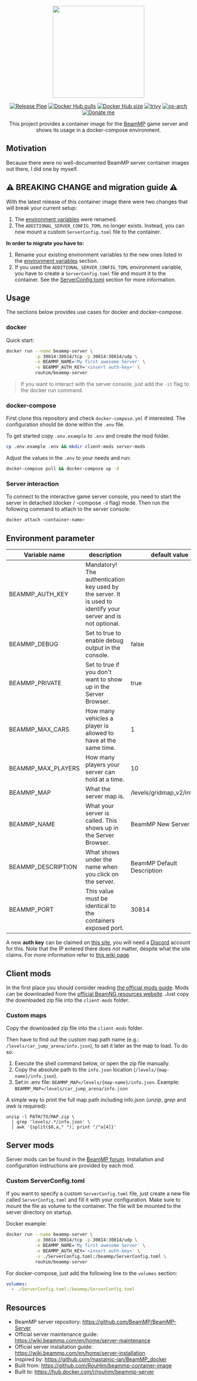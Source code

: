 <p align="center">
  <img src="https://raw.githubusercontent.com/RouHim/beammp-container-image/main/logo.svg" width="250">
</p>

<p align="center">
    <a href="https://github.com/RouHim/beammp-container-image/actions/workflows/beammp_release.yml"><img src="https://github.com/RouHim/beammp-container-image/actions/workflows/beammp_release.yml/badge.svg?branch=main" alt="Release Pipe"></a>
    <a href="https://hub.docker.com/r/rouhim/beammp-server"><img src="https://img.shields.io/docker/pulls/rouhim/beammp-server.svg" alt="Docker Hub pulls"></a>
    <a href="https://hub.docker.com/r/rouhim/beammp-server"><img src="https://img.shields.io/docker/image-size/rouhim/beammp-server" alt="Docker Hub size"></a>
    <a href="https://github.com/aquasecurity/trivy"><img src="https://img.shields.io/badge/trivy-protected-blue" alt="trivy"></a>
    <a href="https://hub.docker.com/r/rouhim/beammp-server/tags"><img src="https://img.shields.io/badge/ARCH-amd64_arm64-blueviolet" alt="os-arch"></a>
    <a href="https://buymeacoffee.com/rouhim"><img alt="Donate me" src="https://img.shields.io/badge/-buy_me_a%C2%A0coffee-gray?logo=buy-me-a-coffee"></a>
</p>

<p align="center">
    This project provides a container image for the <a href="https://beammp.com">BeamMP</a> 
    game server and shows its usage in a docker-compose environment.
</p>

## Motivation

Because there were no well-documented BeamMP server container images out there, I did one by myself.

## ⚠️ BREAKING CHANGE and migration guide ⚠️

With the latest release of this container image there were two changes that will break your current setup:

1) The [environment variables](#environment-parameter) were renamed. 
2) The `ADDITIONAL_SERVER_CONFIG_TOML` no longer exists. Instead, you can now mount a custom `ServerConfig.toml` file
   to the container.

**In order to migrate you have to:**

1) Rename your existing environment variables to the new ones listed in the 
[environment variables](#environment-parameter) section. 
2) If you used the `ADDITIONAL_SERVER_CONFIG_TOML` environment variable, you have to create a `ServerConfig.toml` file
   and mount it to the container. See the [ServerConfig.toml](#custom-serverconfigtoml) section for more information.

## Usage

The sections below provides use cases for docker and docker-compose.

### docker

Quick start:

```bash
docker run --name beammp-server \
           -p 30814:30814/tcp -p 30814:30814/udp \
           -e BEAMMP_NAME='My first awesome Server' \
           -e BEAMMP_AUTH_KEY='<insert auth-key>' \
           rouhim/beammp-server
```

> If you want to interact with the server console, just add the `-it` flag to the docker run command.

### docker-compose

First clone this repository and check `docker-compose.yml` if interested. The configuration should be done within
the `.env` file.

To get started copy `.env.example` to `.env` and create the mod folder.

```bash
cp .env.example .env && mkdir client-mods server-mods
```

Adjust the values in the `.env` to your needs and run:

```bash
docker-compose pull && docker-compose up -d

```

### Server interaction

To connect to the interactive game server console, you need to start the server in detached (docker / -compose `-d`
flag) mode.
Then run the following command to attach to the server console:

```bash
docker attach <container-name>
```

## Environment parameter

| Variable name      | description                                                                                                   | default value                |
|--------------------|---------------------------------------------------------------------------------------------------------------|------------------------------|
| BEAMMP_AUTH_KEY    | Mandatory! The authentication key used by the server. It is used to identify your server and is not optional. | <empty>                      |
| BEAMMP_DEBUG       | Set to true to enable debug output in the console.                                                            | false                        |
| BEAMMP_PRIVATE     | Set to true if you don't want to show up in the Server Browser.                                               | true                         |
| BEAMMP_MAX_CARS    | How many vehicles a player is allowed to have at the same time.                                               | 1                            |
| BEAMMP_MAX_PLAYERS | How many players your server can hold at a time.                                                              | 10                           |
| BEAMMP_MAP         | What the server map is.                                                                                       | /levels/gridmap_v2/info.json |
| BEAMMP_NAME        | What your server is called. This shows up in the Server Browser.                                              | BeamMP New Server            |
| BEAMMP_DESCRIPTION | What shows under the name when you click on the server.                                                       | BeamMP Default Description   |
| BEAMMP_PORT        | This value must be identical to the containers exposed port.                                                  | 30814                        |

A new **auth key** can be claimed on [this site](https://beammp.com/k/dashboard), you will need
a [Discord](https://discord.com) account for this. Note that the IP entered there does *not* matter, despite what the
site claims. For more information refer
to [this wiki page](https://wiki.beammp.com/en/home/server-installation#h-2-obtaining-an-authentication-key).

## Client mods

In the first place you should consider
reading [the official mods guide](https://wiki.beammp.com/en/home/server-installation#how-to-add-mods-to-your-server).
Mods can be downloaded from the [official BeamNG resources website](https://www.beamng.com/resources/). Just copy the
downloaded zip file into the `client-mods` folder.

### Custom maps

Copy the downloaded zip file into the `client-mods` folder.

Then have to find out the custom map path name (e.g.: `/levels/car_jump_arena/info.json`), to set it later as the map to
load. To do so:

1. Execute the shell command below, or open the zip file manually.
2. Copy the absolute path to the `info.json` location (`/levels/{map-name}/info.json`).
3. Set in .env file: `BEAMMP_MAP=/levels/{map-name}/info.json`. Example: `BEAMMP_MAP=/levels/car_jump_arena/info.json`

A simple way to print the full map path including info.json (_unzip_, _grep_ and _awk_ is required):

```shell
unzip -l PATH/TO/MAP.zip \
  | grep 'levels/.*/info.json' \
  | awk '{split($0,a," "); print "/"a[4]}'
```

## Server mods

Server mods can be found in the [BeamMP forum](https://forum.beammp.com/c/resource-plugin-area/server-resources).
Installation and configuration instructions are provided by each mod.

### Custom ServerConfig.toml

If you want to specify a custom `ServerConfig.toml` file, just create a new file called `ServerConfig.toml` and fill it
with your configuration. Make sure to mount the file as volume to the container. The file will be mounted to the server
directory on startup.

Docker example:

```bash
docker run --name beammp-server \
           -p 30814:30814/tcp -p 30814:30814/udp \
           -e BEAMMP_NAME='My first awesome Server' \
           -e BEAMMP_AUTH_KEY='<insert auth-key>' \
           -v ./ServerConfig.toml:/beammp/ServerConfig.toml \
           rouhim/beammp-server
```

For docker-compose, just add the following line to the `volumes` section:

```yaml
volumes:
  - ./ServerConfig.toml:/beammp/ServerConfig.toml
```

## Resources

- BeamMP server repository: https://github.com/BeamMP/BeamMP-Server
- Official server maintenance guide: https://wiki.beammp.com/en/home/server-maintenance
- Official server installation guide: https://wiki.beammp.com/en/home/server-installation
- Inspired by: https://github.com/mastamic-ian/BeamMP_docker
- Built from: https://github.com/RouHim/beammp-container-image
- Built to: https://hub.docker.com/r/rouhim/beammp-server
